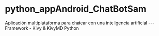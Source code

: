 # python_appAndroid_ChatBotSam
Aplicación multiplataforma para chatear con una inteligencia artificial --- Framework - Kivy &amp; KivyMD Python
